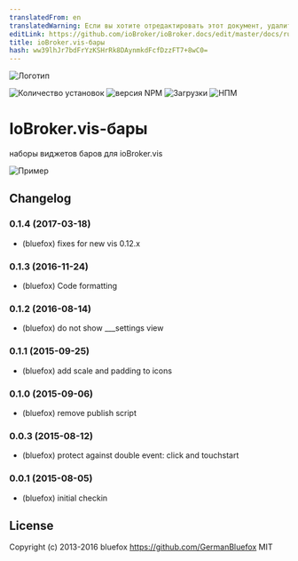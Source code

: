 ```yaml
---
translatedFrom: en
translatedWarning: Если вы хотите отредактировать этот документ, удалите поле «translationFrom», в противном случае этот документ будет снова автоматически переведен
editLink: https://github.com/ioBroker/ioBroker.docs/edit/master/docs/ru/adapterref/iobroker.vis-bars/README.md
title: ioBroker.vis-бары
hash: ww39lhJr7bdFrYzKSHrRk8DAynmkdFcfDzzFT7+8wC0=
---
```

![Логотип](../../../en/adapterref/iobroker.vis-bars/admin/bars.png)

![Количество установок](http://iobroker.live/badges/vis-bars-stable.svg)
![версия NPM](http://img.shields.io/npm/v/iobroker.vis-bars.svg)
![Загрузки](https://img.shields.io/npm/dm/iobroker.vis-bars.svg)
![НПМ](https://nodei.co/npm/iobroker.vis-bars.png?downloads=true)

# IoBroker.vis-бары
наборы виджетов баров для ioBroker.vis

![Пример](../../../en/adapterref/iobroker.vis-bars/img/widgets.png)

## Changelog
### 0.1.4 (2017-03-18)
- (bluefox) fixes for new vis 0.12.x

### 0.1.3 (2016-11-24)
- (bluefox) Code formatting

### 0.1.2 (2016-08-14)
- (bluefox) do not show ___settings view

### 0.1.1 (2015-09-25)
- (bluefox) add scale and padding to icons

### 0.1.0 (2015-09-06)
- (bluefox) remove publish script

### 0.0.3 (2015-08-12)
- (bluefox) protect against double event: click and touchstart

### 0.0.1 (2015-08-05)
- (bluefox) initial checkin

## License
 Copyright (c) 2013-2016 bluefox https://github.com/GermanBluefox
 MIT